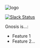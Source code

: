 ![logo](http://gnosis.pm/static/landingpage/img/Gnosis-Logo_x2.b5a59844deda.png)

[![Slack Status](http://slack.gnosis.pm/badge.svg)](http://slack.gnosis.pm)

Gnosis is...:

* Feature 1
* Feature 2...
